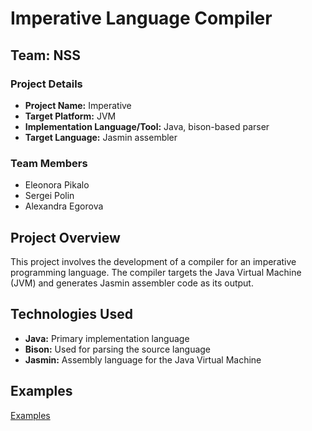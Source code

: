 # Imperative Language Compiler

## Team: NSS

### Project Details

- **Project Name:** Imperative
- **Target Platform:** JVM
- **Implementation Language/Tool:** Java, bison-based parser
- **Target Language:** Jasmin assembler

### Team Members

- Eleonora Pikalo
- Sergei Polin
- Alexandra Egorova

## Project Overview

This project involves the development of a compiler for an imperative programming language. The compiler targets the Java Virtual Machine (JVM) and generates Jasmin assembler code as its output.

## Technologies Used

- **Java:** Primary implementation language
- **Bison:** Used for parsing the source language
- **Jasmin:** Assembly language for the Java Virtual Machine

## Examples

[Examples](examples/new-lang/README.md)
